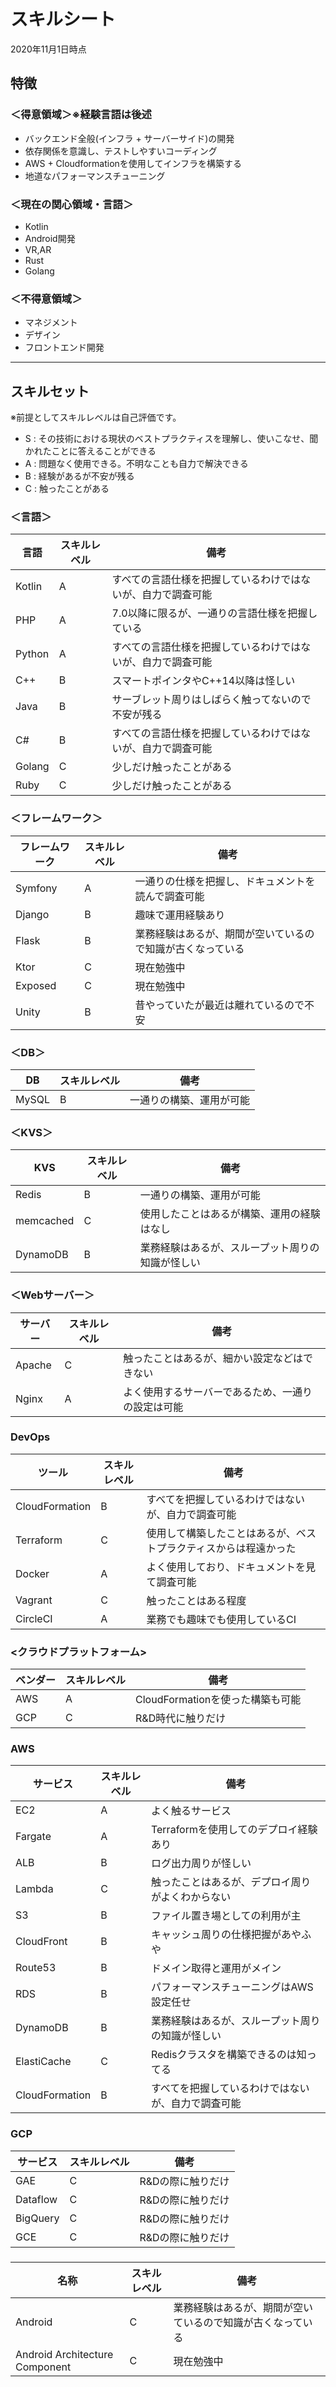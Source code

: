 # スキルシート
2020年11月1日時点

## 特徴
### ＜得意領域＞※経験言語は後述
- バックエンド全般(インフラ + サーバーサイド)の開発
- 依存関係を意識し、テストしやすいコーディング
- AWS + Cloudformationを使用してインフラを構築する
- 地道なパフォーマンスチューニング

### ＜現在の関心領域・言語＞
- Kotlin
- Android開発
- VR,AR
- Rust
- Golang

### ＜不得意領域＞
- マネジメント
- デザイン
- フロントエンド開発

---
## スキルセット

※前提としてスキルレベルは自己評価です。

- S : その技術における現状のベストプラクティスを理解し、使いこなせ、聞かれたことに答えることができる
- A : 問題なく使用できる。不明なことも自力で解決できる
- B : 経験があるが不安が残る
- C : 触ったことがある

### ＜言語＞
|言語|スキルレベル|備考|
|---|---------|---|
|Kotlin|A|すべての言語仕様を把握しているわけではないが、自力で調査可能|
|PHP|A|7.0以降に限るが、一通りの言語仕様を把握している|
|Python|A|すべての言語仕様を把握しているわけではないが、自力で調査可能|
|C++|B|スマートポインタやC++14以降は怪しい|
|Java|B|サーブレット周りはしばらく触ってないので不安が残る|
|C#|B|すべての言語仕様を把握しているわけではないが、自力で調査可能|
|Golang|C|少しだけ触ったことがある|
|Ruby|C|少しだけ触ったことがある|

### ＜フレームワーク＞
|フレームワーク|スキルレベル|備考|
|---|---------|---|
|Symfony|A|一通りの仕様を把握し、ドキュメントを読んで調査可能|
|Django|B|趣味で運用経験あり|
|Flask|B|業務経験はあるが、期間が空いているので知識が古くなっている|
|Ktor|C|現在勉強中|
|Exposed|C|現在勉強中|
|Unity|B|昔やっていたが最近は離れているので不安|

### ＜DB＞
|DB|スキルレベル|備考|
|---|---------|---|
|MySQL|B|一通りの構築、運用が可能|

### ＜KVS＞
|KVS|スキルレベル|備考|
|---|---------|---|
|Redis|B|一通りの構築、運用が可能|
|memcached|C|使用したことはあるが構築、運用の経験はなし|
|DynamoDB|B|業務経験はあるが、スループット周りの知識が怪しい|

### ＜Webサーバー＞
|サーバー|スキルレベル|備考|
|---|---------|---|
|Apache|C|触ったことはあるが、細かい設定などはできない|
|Nginx|A|よく使用するサーバーであるため、一通りの設定は可能|


### DevOps

|ツール|スキルレベル|備考|
|---|---------|---|
|CloudFormation|B|すべてを把握しているわけではないが、自力で調査可能|
|Terraform|C|使用して構築したことはあるが、ベストプラクティスからは程遠かった|
|Docker|A|よく使用しており、ドキュメントを見て調査可能|
|Vagrant|C|触ったことはある程度|
|CircleCI|A|業務でも趣味でも使用しているCI|

### <クラウドプラットフォーム>
|ベンダー|スキルレベル|備考|
|---|---------|---|
|AWS|A|CloudFormationを使った構築も可能|
|GCP|C|R&D時代に触りだけ|

### AWS

|サービス|スキルレベル|備考|
|---|---------|---|
|EC2|A|よく触るサービス|
|Fargate|A|Terraformを使用してのデプロイ経験あり|
|ALB|B|ログ出力周りが怪しい|
|Lambda|C|触ったことはあるが、デプロイ周りがよくわからない|
|S3|B|ファイル置き場としての利用が主|
|CloudFront|B|キャッシュ周りの仕様把握があやふや|
|Route53|B|ドメイン取得と運用がメイン|
|RDS|B|パフォーマンスチューニングはAWS設定任せ|
|DynamoDB|B|業務経験はあるが、スループット周りの知識が怪しい|
|ElastiCache|C|Redisクラスタを構築できるのは知ってる|
|CloudFormation|B|すべてを把握しているわけではないが、自力で調査可能|

### GCP

|サービス|スキルレベル|備考|
|---|---------|---|
|GAE|C|R&Dの際に触りだけ|
|Dataflow|C|R&Dの際に触りだけ|
|BigQuery|C|R&Dの際に触りだけ|
|GCE|C|R&Dの際に触りだけ|

### <Android>

|名称|スキルレベル|備考|
|---|---------|---|
|Android|C|業務経験はあるが、期間が空いているので知識が古くなっている|
|Android Architecture Component|C|現在勉強中|